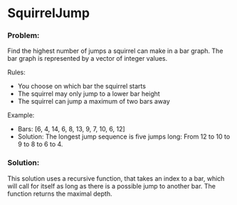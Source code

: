 # SquirrelJump

### Problem:
Find the highest number of jumps a squirrel can make in a bar graph. The bar graph is represented by a vector of integer values.

Rules:
- You choose on which bar the squirrel starts
- The squirrel may only jump to a lower bar height
- The squirrel can jump a maximum of two bars away

Example:
- Bars: [6, 4, 14, 6, 8, 13, 9, 7, 10, 6, 12]
- Solution: The longest jump sequence is five jumps long: From 12 to 10 to 9 to 8 to 6 to 4.

### Solution:
This solution uses a recursive function, that takes an index to a bar, which will call for itself as long as there is a possible jump to another bar. The function returns the maximal depth.
